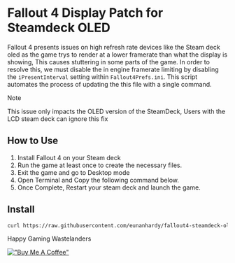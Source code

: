 # Fallout 4 Display Patch for Steamdeck OLED
Fallout 4 presents issues on high refresh rate devices like the Steam deck oled as the game trys to render at a lower framerate than what the display is showing, This causes stuttering in some parts of the game. In order to resolve this, we must disable the in engine framerate limiting by disabling the `iPresentInterval` setting within `Fallout4Prefs.ini`. This script automates the process of updating the this file with a single command.

> [!NOTE]  
> This issue only impacts the OLED version of the SteamDeck, Users with the LCD steam deck can ignore this fix

## How to Use
1. Install Fallout 4 on your Steam deck
2. Run the game at least once to create the necessary files.
3. Exit the game and go to Desktop mode
4. Open Terminal and Copy the following command below.
5. Once Complete, Restart your steam deck and launch the game. 

## Install
```bash
curl https://raw.githubusercontent.com/eunanhardy/fallout4-steamdeck-oled-patch/main/install.sh | bash
```

Happy Gaming Wastelanders

[!["Buy Me A Coffee"](https://www.buymeacoffee.com/assets/img/custom_images/orange_img.png)](https://www.buymeacoffee.com/eunan)